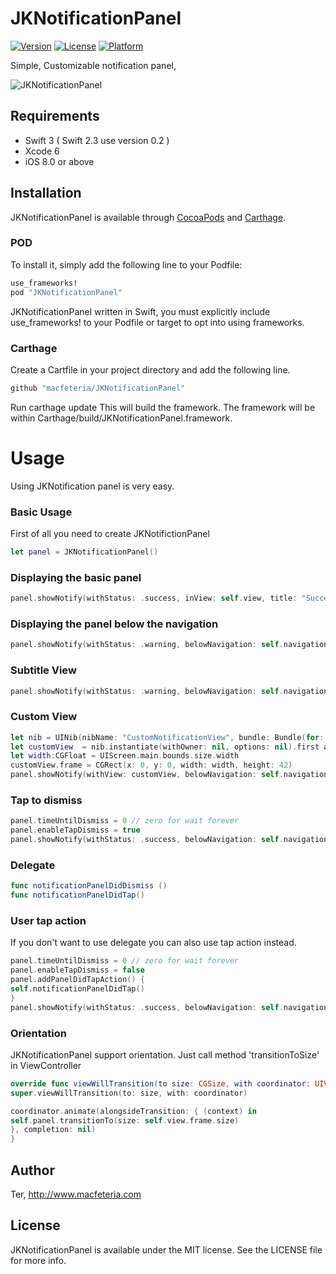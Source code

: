 # JKNotificationPanel


[![Version](https://img.shields.io/cocoapods/v/JKNotificationPanel.svg?style=flat)](http://cocoapods.org/pods/JKNotificationPanel)
[![License](https://img.shields.io/cocoapods/l/JKNotificationPanel.svg?style=flat)](http://cocoapods.org/pods/JKNotificationPanel)
[![Platform](https://img.shields.io/cocoapods/p/JKNotificationPanel.svg?style=flat)](http://cocoapods.org/pods/JKNotificationPanel)

Simple, Customizable notification panel,

![JKNotificationPanel](https://raw.githubusercontent.com/macfeteria/JKNotificationPanel/master/Screenshot/jknotification_screen.gif)

## Requirements

- Swift 3 ( Swift 2.3 use version 0.2 )
- Xcode 6
- iOS 8.0 or above

## Installation

JKNotificationPanel is available through [CocoaPods](http://cocoapods.org) and [Carthage](https://github.com/Carthage/Carthage).
### POD  
To install
it, simply add the following line to your Podfile:

```ruby
use_frameworks!
pod "JKNotificationPanel"
```
JKNotificationPanel written in Swift, you must explicitly include use_frameworks! to your Podfile or target to opt into using frameworks.
### Carthage
Create a Cartfile in your project directory and add the following line.
```ruby
github "macfeteria/JKNotificationPanel"
```
Run carthage update
This will build the framework. The framework will be within Carthage/build/JKNotificationPanel.framework.

# Usage
Using JKNotification panel is very easy.

### Basic Usage

First of all you need to create JKNotifictionPanel
```Swift
let panel = JKNotificationPanel()
```
### Displaying the basic panel
```Swift
panel.showNotify(withStatus: .success, inView: self.view, title: "Success to upload all images.")
```
### Displaying the panel below the navigation
```Swift
panel.showNotify(withStatus: .warning, belowNavigation: self.navigationController!)
```
### Subtitle View
```Swift
panel.showNotify(withStatus: .warning, belowNavigation: self.navigationController!, title: "Chelsea Football Club", message: "Chelsea 4 - 2 Leicester")
```
### Custom View
```Swift
let nib = UINib(nibName: "CustomNotificationView", bundle: Bundle(for: type(of: self)))
let customView  = nib.instantiate(withOwner: nil, options: nil).first as! UIView
let width:CGFloat = UIScreen.main.bounds.size.width
customView.frame = CGRect(x: 0, y: 0, width: width, height: 42)
panel.showNotify(withView: customView, belowNavigation: self.navigationController!)
```

### Tap to dismiss
```Swift
panel.timeUntilDismiss = 0 // zero for wait forever
panel.enableTapDismiss = true
panel.showNotify(withStatus: .success, belowNavigation: self.navigationController!, title: "Tap me to dismiss")

```


### Delegate
```Swift
func notificationPanelDidDismiss ()
func notificationPanelDidTap()
```

### User tap action
If you don't want to use delegate you can also use tap action instead.
```Swift
panel.timeUntilDismiss = 0 // zero for wait forever
panel.enableTapDismiss = false
panel.addPanelDidTapAction() {
self.notificationPanelDidTap()
}
panel.showNotify(withStatus: .success, belowNavigation: self.navigationController!, title: "Tap me to show alert")
```
### Orientation
JKNotificationPanel support orientation. Just call method 'transitionToSize' in ViewController
```Swift
override func viewWillTransition(to size: CGSize, with coordinator: UIViewControllerTransitionCoordinator) {
super.viewWillTransition(to: size, with: coordinator)

coordinator.animate(alongsideTransition: { (context) in
self.panel.transitionTo(size: self.view.frame.size)
}, completion: nil)
}

```
## Author

Ter,
http://www.macfeteria.com

## License

JKNotificationPanel is available under the MIT license. See the LICENSE file for more info.
